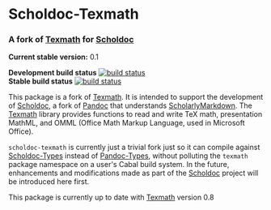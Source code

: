 Scholdoc-Texmath
================

### A fork of [Texmath][texmath] for [Scholdoc][scholdoc]

**Current stable version:** 0.1

**Development build status** [![build status][scholarly-devel-travisimage]][travis_stat]  
**Stable build status** [![build status][scholarly-travisimage]][travis_stat]

This package is a fork of [Texmath][texmath]. It is intended to support the
development of [Scholdoc][scholdoc], a fork of [Pandoc][pandoc] that
understands [ScholarlyMarkdown][scholmd]. The [Texmath][texmath] library
provides functions to read and write TeX math, presentation MathML, and OMML
(Office Math Markup Language, used in Microsoft Office).

`scholdoc-texmath` is currently just a trivial fork just so it can compile
against [Scholdoc-Types][scholdoc-types] instead of
[Pandoc-Types][pandoc-types], without polluting the `texmath` package namespace
on a user's Cabal build system. In the future, enhancements and modifications
made as part of the [Scholdoc][scholdoc] project will be introduced here first.

This package is currently up to date with [Texmath][texmath] version 0.8

[scholmd]: http://scholarlymarkdown.com
[scholdoc]: https://github.com/timtylin/scholdoc
[scholdoc-types]: https://github.com/timtylin/scholdoc-types
[texmath]: https://github.com/jgm/texmath
[pandoc]: http://johnmacfarlane.net/pandoc/
[pandoc-types]: https://github.com/jgm/pandoc-types
[travis_stat]: https://travis-ci.org/timtylin/scholdoc-texmath
[scholarly-devel-travisimage]: https://travis-ci.org/timtylin/scholdoc-texmath.svg?branch=scholarly-devel
[scholarly-travisimage]: https://travis-ci.org/timtylin/scholdoc-texmath.svg?branch=scholarly
